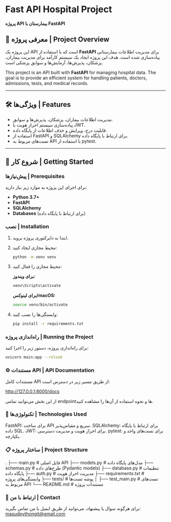 # Fast API Hospital Project

**پروژه API بیمارستان با FastAPI**

## 📜 معرفی پروژه | Project Overview

این پروژه یک API است که با استفاده از **FastAPI** برای مدیریت اطلاعات بیمارستانی پیاده‌سازی شده است. هدف این پروژه ایجاد یک سیستم کارآمد برای مدیریت بیماران، پزشکان، پذیرش‌ها، آزمایش‌ها و سوابق پزشکی است.

This project is an API built with **FastAPI** for managing hospital data. The goal is to provide an efficient system for handling patients, doctors, admissions, tests, and medical records.

---

## 🛠 ویژگی‌ها | Features

- مدیریت اطلاعات بیماران، پزشکان، پذیرش‌ها و سوابق.
- پیاده‌سازی سیستم احراز هویت با JWT.
- قابلیت درج، ویرایش و حذف اطلاعات از پایگاه داده.
- استفاده از FastAPI و SQLAlchemy برای ارتباط با پایگاه داده.
- تست‌های مربوط به API با استفاده از pytest.

---

## 🚀 شروع کار | Getting Started

### پیش‌نیازها | Prerequisites

برای اجرای این پروژه به موارد زیر نیاز دارید:

- **Python 3.7+**
- **FastAPI**
- **SQLAlchemy**
- **Databases** (برای ارتباط با پایگاه داده)

### نصب | Installation

1. ابتدا به دایرکتوری پروژه بروید.
2. محیط مجازی ایجاد کنید:

    ```bash
    python -m venv venv
    ```

3. محیط مجازی را فعال کنید:

    **برای ویندوز:**

    ```bash
    venv\Scripts\activate
    ```

    **برای لینوکس/macOS:**

    ```bash
    source venv/bin/activate
    ```

4. وابستگی‌ها را نصب کنید:

    ```bash
    pip install -r requirements.txt
    ```


### راه‌اندازی پروژه | Running the Project

برای راه‌اندازی پروژه، دستور زیر را اجرا کنید:

```bash
uvicorn main:app --reload
```
### ⚙️ مستندات API | API Documentation
مستندات کامل API از طریق مسیر زیر در دسترس است:

http://127.0.0.1:8000/docs

از این بخش می‌توانید تمامی endpoint‌ها و نحوه استفاده از آن‌ها را مشاهده کنید.

### 🔧 تکنولوژی‌ها | Technologies Used 

FastAPI: برای ساخت API سریع و مقیاس‌پذیر.
SQLAlchemy: برای ارتباط با پایگاه داده SQL.
JWT: برای احراز هویت و مدیریت دسترسی.
pytest: برای تست‌های واحد و یکپارچه.




### 📋 ساختار پروژه | Project Structure

.
├── main.py              #  فایل اصلی API
├── models.py            #  مدل‌های پایگاه داده
├── schemas.py           #  طرح‌های داده (Pydantic models)
├── database.py          #  تنظیمات پایگاه داده
├── auth.py              #  مدیریت احراز هویت
├── requirements.txt     #  وابستگی‌های پروژه
├── tests/               #  پوشه تست‌ها
│   ├── test_main.py     #  تست‌های مربوط به API
└── README.md            #  مستندات پروژه


### 📧 ارتباط با من | Contact
برای هرگونه سوال یا پیشنهاد، می‌توانید از طریق ایمیل با من تماس بگیرید: masudpythongit@gmail.com
